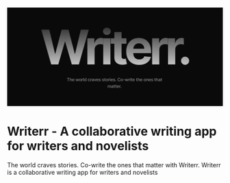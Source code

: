 ![logo](https://github.com/AkshatT5/writerr/blob/main/images/logo.png)

# Writerr - A collaborative writing app for writers and novelists

The world craves stories. Co-write the ones that matter with Writerr. Writerr is a collaborative writing app for writers and novelists
